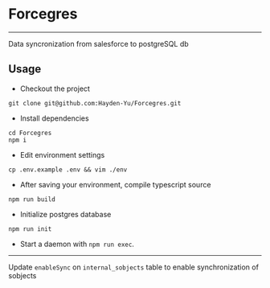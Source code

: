 # Forcegres
----
Data syncronization from salesforce to postgreSQL db

## Usage

* Checkout the project
```
git clone git@github.com:Hayden-Yu/Forcegres.git
```

* Install dependencies
```
cd Forcegres
npm i
```

* Edit environment settings
```
cp .env.example .env && vim ./env
```

* After saving your environment, compile typescript source
```
npm run build
```

* Initialize postgres database
```
npm run init
```

* Start a daemon with `npm run exec`. 

----

Update `enableSync` on `internal_sobjects` table to enable synchronization of sobjects
